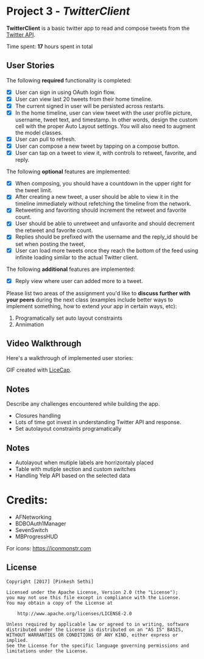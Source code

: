# Project 3 - *TwitterClient*

**TwitterClient** is a basic twitter app to read and compose tweets from the [Twitter API](https://apps.twitter.com/).

Time spent: **17** hours spent in total

## User Stories

The following **required** functionality is completed:

- [X] User can sign in using OAuth login flow.
- [X] User can view last 20 tweets from their home timeline.
- [X] The current signed in user will be persisted across restarts.
- [X] In the home timeline, user can view tweet with the user profile picture, username, tweet text, and timestamp.  In other words, design the custom cell with the proper Auto Layout settings.  You will also need to augment the model classes.
- [X] User can pull to refresh.
- [X] User can compose a new tweet by tapping on a compose button.
- [X] User can tap on a tweet to view it, with controls to retweet, favorite, and reply.

The following **optional** features are implemented:

- [X] When composing, you should have a countdown in the upper right for the tweet limit.
- [X] After creating a new tweet, a user should be able to view it in the timeline immediately without refetching the timeline from the network.
- [X] Retweeting and favoriting should increment the retweet and favorite count.
- [X] User should be able to unretweet and unfavorite and should decrement the retweet and favorite count.
- [X] Replies should be prefixed with the username and the reply_id should be set when posting the tweet,
- [X] User can load more tweets once they reach the bottom of the feed using infinite loading similar to the actual Twitter client.

The following **additional** features are implemented:

- [X] Reply view where user can added more to a tweet.

Please list two areas of the assignment you'd like to **discuss further with your peers** during the next class (examples include better ways to implement something, how to extend your app in certain ways, etc):

1. Programatically set auto layout constraints
2. Annimation

## Video Walkthrough

Here's a walkthrough of implemented user stories:



GIF created with [LiceCap](http://www.cockos.com/licecap/).

## Notes

Describe any challenges encountered while building the app.
- Closures handling
- Lots of time got invest in understanding Twitter API and response.
- Set autolayout constraints programatically
## Notes
- Autolayout when mutiple labels are horrizontaly placed
- Table with mutiple section and custom switches
- Handling Yelp API based on the selected data

# Credits: 
- AFNetworking
- BDBOAuth1Manager
- SevenSwitch
- MBProgressHUD

For icons: https://iconmonstr.com
## License

    Copyright [2017] [Pinkesh Sethi]

    Licensed under the Apache License, Version 2.0 (the "License");
    you may not use this file except in compliance with the License.
    You may obtain a copy of the License at

        http://www.apache.org/licenses/LICENSE-2.0

    Unless required by applicable law or agreed to in writing, software
    distributed under the License is distributed on an "AS IS" BASIS,
    WITHOUT WARRANTIES OR CONDITIONS OF ANY KIND, either express or implied.
    See the License for the specific language governing permissions and
    limitations under the License.
